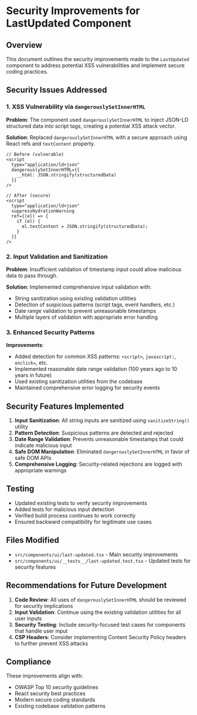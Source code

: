 # Security Improvements for LastUpdated Component

## Overview
This document outlines the security improvements made to the `LastUpdated` component to address potential XSS vulnerabilities and implement secure coding practices.

## Security Issues Addressed

### 1. XSS Vulnerability via `dangerouslySetInnerHTML`
**Problem**: The component used `dangerouslySetInnerHTML` to inject JSON-LD structured data into script tags, creating a potential XSS attack vector.

**Solution**: Replaced `dangerouslySetInnerHTML` with a secure approach using React refs and `textContent` property.

```tsx
// Before (vulnerable)
<script
  type="application/ld+json"
  dangerouslySetInnerHTML={{
    __html: JSON.stringify(structuredData)
  }}
/>

// After (secure)
<script
  type="application/ld+json"
  suppressHydrationWarning
  ref={(el) => {
    if (el) {
      el.textContent = JSON.stringify(structuredData);
    }
  }}
/>
```

### 2. Input Validation and Sanitization
**Problem**: Insufficient validation of timestamp input could allow malicious data to pass through.

**Solution**: Implemented comprehensive input validation with:
- String sanitization using existing validation utilities
- Detection of suspicious patterns (script tags, event handlers, etc.)
- Date range validation to prevent unreasonable timestamps
- Multiple layers of validation with appropriate error handling

### 3. Enhanced Security Patterns
**Improvements**:
- Added detection for common XSS patterns: `<script>`, `javascript:`, `onclick=`, etc.
- Implemented reasonable date range validation (100 years ago to 10 years in future)
- Used existing sanitization utilities from the codebase
- Maintained comprehensive error logging for security events

## Security Features Implemented

1. **Input Sanitization**: All string inputs are sanitized using `sanitizeString()` utility
2. **Pattern Detection**: Suspicious patterns are detected and rejected
3. **Date Range Validation**: Prevents unreasonable timestamps that could indicate malicious input
4. **Safe DOM Manipulation**: Eliminated `dangerouslySetInnerHTML` in favor of safe DOM APIs
5. **Comprehensive Logging**: Security-related rejections are logged with appropriate warnings

## Testing
- Updated existing tests to verify security improvements
- Added tests for malicious input detection
- Verified build process continues to work correctly
- Ensured backward compatibility for legitimate use cases

## Files Modified
- `src/components/ui/last-updated.tsx` - Main security improvements
- `src/components/ui/__tests__/last-updated.test.tsx` - Updated tests for security features

## Recommendations for Future Development
1. **Code Review**: All uses of `dangerouslySetInnerHTML` should be reviewed for security implications
2. **Input Validation**: Continue using the existing validation utilities for all user inputs
3. **Security Testing**: Include security-focused test cases for components that handle user input
4. **CSP Headers**: Consider implementing Content Security Policy headers to further prevent XSS attacks

## Compliance
These improvements align with:
- OWASP Top 10 security guidelines
- React security best practices  
- Modern secure coding standards
- Existing codebase validation patterns